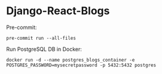 # Django-React-Blogs

Pre-commit:
```
pre-commit run --all-files
```

Run PostgreSQL DB in Docker:
```
docker run -d --name postgres_blogs_container -e POSTGRES_PASSWORD=mysecretpassword -p 5432:5432 postgres
```

